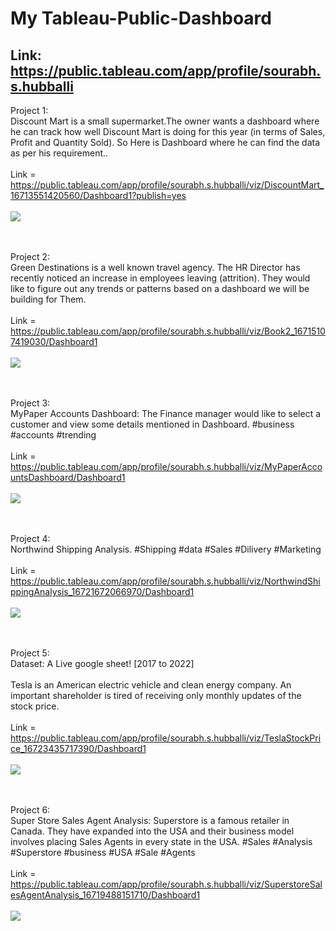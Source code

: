 # My Tableau-Public-Dashboard   
## Link: https://public.tableau.com/app/profile/sourabh.s.hubballi

Project 1: <br>
Discount Mart is a small supermarket.The owner wants a dashboard where he can track how well Discount Mart is doing for this year (in terms of Sales, Profit and Quantity Sold). So Here is Dashboard where he can find the data as per his requirement.. <br> <br>
Link = https://public.tableau.com/app/profile/sourabh.s.hubballi/viz/DiscountMart_16713551420560/Dashboard1?publish=yes  <br> <br>
<img src='https://user-images.githubusercontent.com/102786084/208587773-593747a4-d3d6-4a79-81fa-2f1e144ed586.png'>

 <br> <br>
Project 2:  <br>
Green Destinations is a well known travel agency. The HR Director has recently noticed an increase in employees leaving (attrition). They would like to figure out any trends or patterns based on a dashboard we will be building for Them. <br> <br>
Link = https://public.tableau.com/app/profile/sourabh.s.hubballi/viz/Book2_16715107419030/Dashboard1  <br> <br> 
<img src= "https://user-images.githubusercontent.com/102786084/208587609-3e8457ab-5642-4e6a-9b61-f11a74a81829.png">

<br> <br>
Project 3: <br>
MyPaper Accounts Dashboard:
The Finance manager would like to select a customer and view some details mentioned in Dashboard. #business #accounts #trending <br> <br>
Link = https://public.tableau.com/app/profile/sourabh.s.hubballi/viz/MyPaperAccountsDashboard/Dashboard1 <br> <br>
<img src="https://public.tableau.com/static/images/My/MyPaperAccountsDashboard/Dashboard1/4_3.png"> 

<br><br>
Project 4: <br>
Northwind Shipping Analysis. #Shipping #data #Sales #Dilivery #Marketing <br><br>
Link = https://public.tableau.com/app/profile/sourabh.s.hubballi/viz/NorthwindShippingAnalysis_16721672066970/Dashboard1 <br> <br>
<img src="https://public.tableau.com/static/images/No/NorthwindShippingAnalysis_16721672066970/Dashboard1/4_3.png">

<br><br>
Project 5: <br>
Dataset: A Live google sheet! [2017 to 2022] <br><br>
Tesla is an American electric vehicle and clean energy company. An important shareholder is tired of receiving only monthly updates of the stock price. <br><br>
Link = https://public.tableau.com/app/profile/sourabh.s.hubballi/viz/TeslaStockPrice_16723435717390/Dashboard1 <br><br>
<img src="https://public.tableau.com/static/images/Te/TeslaStockPrice_16723435717390/Dashboard1/4_3.png">

<br><br>
Project 6: <br>
Super Store Sales Agent Analysis: Superstore is a famous retailer in Canada. They have expanded into the USA and their business model involves placing Sales Agents in every state in the USA. #Sales #Analysis #Superstore #business #USA #Sale #Agents <br><br>
Link = https://public.tableau.com/app/profile/sourabh.s.hubballi/viz/SuperstoreSalesAgentAnalysis_16719488151710/Dashboard1 <br><br>
<img src="https://public.tableau.com/static/images/Su/SuperstoreSalesAgentAnalysis_16719488151710/Dashboard1/4_3.png">


